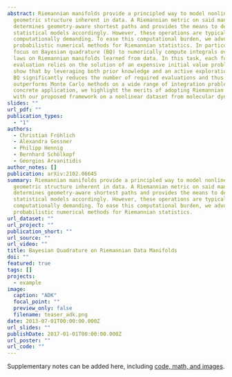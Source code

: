 ```yaml
---
abstract: Riemannian manifolds provide a principled way to model nonlinear
  geometric structure inherent in data. A Riemannian metric on said manifolds
  determines geometry-aware shortest paths and provides the means to define
  statistical models accordingly. However, these operations are typically
  computationally demanding. To ease this computational burden, we advocate
  probabilistic numerical methods for Riemannian statistics. In particular, we
  focus on Bayesian quadrature (BQ) to numerically compute integrals over normal
  laws on Riemannian manifolds learned from data. In this task, each function
  evaluation relies on the solution of an expensive initial value problem. We
  show that by leveraging both prior knowledge and an active exploration scheme,
  BQ significantly reduces the number of required evaluations and thus
  outperforms Monte Carlo methods on a wide range of integration problems. As a
  concrete application, we highlight the merits of adopting Riemannian geometry
  with our proposed framework on a nonlinear dataset from molecular dynamics.
slides: ""
url_pdf: ""
publication_types:
  - "1"
authors:
  - Christian Fröhlich
  - Alexandra Gessner
  - Philipp Hennig
  - Bernhard Schölkopf
  - Georgios Arvanitidis
author_notes: []
publication: arXiv:2102.06645
summary: Riemannian manifolds provide a principled way to model nonlinear
  geometric structure inherent in data. A Riemannian metric on said manifolds
  determines geometry-aware shortest paths and provides the means to define
  statistical models accordingly. However, these operations are typically
  computationally demanding. To ease this computational burden, we advocate
  probabilistic numerical methods for Riemannian statistics.
url_dataset: ""
url_project: ""
publication_short: ""
url_source: ""
url_video: ""
title: Bayesian Quadrature on Riemannian Data Manifolds
doi: ""
featured: true
tags: []
projects:
  - example
image:
  caption: "ADK"
  focal_point: ""
  preview_only: false
  filename: teaser_adk.png
date: 2013-07-01T00:00:00.000Z
url_slides: ""
publishDate: 2017-01-01T00:00:00.000Z
url_poster: ""
url_code: ""
---
```

Supplementary notes can be added here, including [code, math, and images](https://wowchemy.com/docs/writing-markdown-latex/).
